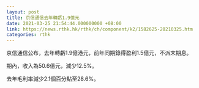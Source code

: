 ```yaml
---
layout: post
title: 京信通信去年轉虧1.9億元
date: 2021-03-25 21:54:44.000000000 +08:00
link: https://news.rthk.hk/rthk/ch/component/k2/1582625-20210325.htm
categories: rthk
---
```


京信通信公布，去年轉虧1.9億港元，前年同期錄得盈利1.5億元，不派末期息。

期內，收入為50.6億元，減少12.5%。

去年毛利率減少2.1個百分點至28.6%。
